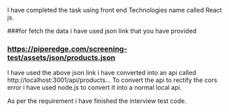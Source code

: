 I have completed the task using front end Technologies name called React js.



###for fetch the data i have used json link that you have provided


### https://piperedge.com/screening-test/assets/json/products.json

I have used the above json link i have converted into an api called http://localhost:3001/api/products...
To convert the api to rectify the cors error i have used node.js to convert it into a normal local api.

As per the requirement i have finished the interview test code.
